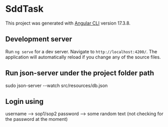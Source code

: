 # SddTask

This project was generated with [Angular CLI](https://github.com/angular/angular-cli) version 17.3.8.

## Development server

Run `ng serve` for a dev server. Navigate to `http://localhost:4200/`. The application will automatically reload if you change any of the source files.

## Run json-server under the project folder path

sudo json-server --watch src/resources/db.json


## Login using 
username --> sop1/sop2
password --> some random text (not checking for the password at the moment)